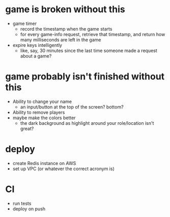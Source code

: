 # game is broken without this

- game timer
	- record the timestamp when the game starts
	- for every game-info request, retrieve that timestamp, and return how many milliseconds are left in the game
- expire keys intelligently
	- like, say, 30 minutes since the last time someone made a request about a game?

# game probably isn't finished without this

- Ability to change your name
	- an input/button at the top of the screen?  bottom?
- Ability to remove players
- maybe make the colors better
	- the dark background as highlight around your role/location isn't great?

# deploy

- create Redis instance on AWS
- set up VPC (or whatever the correct acronym is)

# CI

- run tests
- deploy on push
